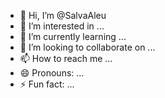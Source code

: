 - 👋 Hi, I’m @SalvaAleu
- 👀 I’m interested in ...
- 🌱 I’m currently learning ...
- 💞️ I’m looking to collaborate on ...
- 📫 How to reach me ...
- 😄 Pronouns: ...
- ⚡ Fun fact: ...

<!---
SalvaAleu/SalvaAleu is a ✨ special ✨ repository because its `README.md` (this file) appears on your GitHub profile.
You can click the Preview link to take a look at your changes.
--->
